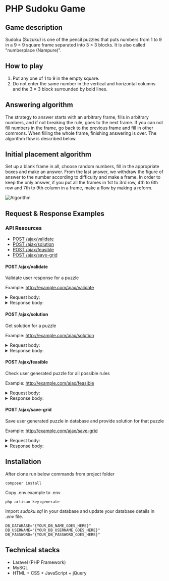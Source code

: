 # PHP Sudoku Game

## Game description

Sudoku (Suzuku) is one of the pencil puzzles that puts numbers from 1 to 9 in a 9 × 9 square frame separated into 3 × 3 blocks. It is also called "numberplace (Nampure)".

## How to play

 1. Put any one of 1 to 9 in the empty square.
 2. Do not enter the same number in the vertical and horizontal columns and the 3 × 3 block surrounded by bold lines.

## Answering algorithm

The strategy to answer starts with an arbitrary frame, fills in arbitrary numbers, and if not breaking the rule, goes to the next frame. If you can not fill numbers in the frame, go back to the previous frame and fill in other commons. When filling the whole frame, finishing answering is over. The algorithm flow is described below.

## Initial placement algorithm

Set up a blank frame in all, choose random numbers, fill in the appropriate boxes and make an answer. From the last answer, we withdraw the figure of answer to the number according to difficulty and make a frame. In order to keep the only answer, if you put all the frames in 1st to 3rd row, 4th to 6th row and 7th to 9th column in a frame, make a flow by making a reform.

![Algorithm](https://raw.githubusercontent.com/meyya22/Sudoku_master/master/algorithm.jpg)

## Request & Response Examples

### API Resources

- [POST /ajax/validate](#post-ajaxvalidate)
- [POST /ajax/solution](#post-ajaxsolution)
- [POST /ajax/feasible](#post-ajaxfeasible)
- [POST /ajax/save-grid](#post-ajaxsave-grid)

#### POST /ajax/validate

Validate user response for a puzzle

Example: http://example.com/ajax/validate

<details>
<summary>Request body:</summary>

```
_token: zUhCuZgL5dukMXguEcZi6iALgD45twahMT7P7Dz3
puzzle: 3
block[0]:
block[1]:
block[2]:
block[3]:
block[4]:
block[5]:
block[6]:
block[7]:
block[8]: 5
block[9]:
block[10]:
block[11]:
block[12]: 8
block[13]:
block[14]:
block[15]:
block[16]: 7
block[17]: 1
block[18]:
block[19]: 3
block[20]: 1
block[21]:
block[22]: 4
block[23]:
block[24]:
block[25]:
block[26]:
block[27]: 1
block[28]: 9
block[29]:
block[30]: 7
block[31]:
block[32]:
block[33]:
block[34]:
block[35]:
block[36]:
block[37]:
block[38]: 8
block[39]: 1
block[40]:
block[41]: 3
block[42]:
block[43]: 2
block[44]:
block[45]:
block[46]:
block[47]:
block[48]: 2
block[49]:
block[50]: 9
block[51]:
block[52]: 8
block[53]: 7
block[54]:
block[55]: 8
block[56]:
block[57]:
block[58]: 9
block[59]:
block[60]:
block[61]:
block[62]:
block[63]: 6
block[64]:
block[65]: 7
block[66]: 3
block[67]:
block[68]:
block[69]: 9
block[70]:
block[71]:
block[72]: 3
block[73]:
block[74]: 9
block[75]:
block[76]: 2
block[77]: 7
block[78]:
block[79]:
block[80]:
```
</details>

<details>
<summary>Response body:</summary>

```
{
  "status": 1,
  "success": false
}
```
</details>


#### POST /ajax/solution

Get solution for a puzzle

Example: http://example.com/ajax/solution

<details>
<summary>Request body:</summary>

```
_token: zUhCuZgL5dukMXguEcZi6iALgD45twahMT7P7Dz3
puzzle: 3
```
</details>

<details>
<summary>Response body:</summary>

```
{
  "status": 1,
  "success": true,
  "data": {
    "solution": [
      "8",
      "2",
      "6",
      "9",
      "7",
      "1",
      "3",
      "4",
      "5",
      "9",
      "5",
      "4",
      "8",
      "3",
      "2",
      "6",
      "7",
      "1",
      "7",
      "3",
      "1",
      "6",
      "4",
      "5",
      "2",
      "9",
      "8",
      "1",
      "9",
      "2",
      "7",
      "8",
      "4",
      "5",
      "3",
      "6",
      "5",
      "7",
      "8",
      "1",
      "6",
      "3",
      "4",
      "2",
      "9",
      "4",
      "6",
      "3",
      "2",
      "5",
      "9",
      "1",
      "8",
      "7",
      "2",
      "8",
      "5",
      "4",
      "9",
      "6",
      "7",
      "1",
      "3",
      "6",
      "4",
      "7",
      "3",
      "1",
      "8",
      "9",
      "5",
      "2",
      "3",
      "1",
      "9",
      "5",
      "2",
      "7",
      "8",
      "6",
      "4"
    ]
  }
}
```
</details>

#### POST /ajax/feasible

Check user generated puzzle for all possible rules

Example: http://example.com/ajax/feasible

<details>
<summary>Request body:</summary>

```
_token: zUhCuZgL5dukMXguEcZi6iALgD45twahMT7P7Dz3
block[0][0]: 1
block[0][1]:
block[0][2]:
block[0][3]:
block[0][4]:
block[0][5]:
block[0][6]:
block[0][7]:
block[0][8]:
block[1][0]:
block[1][1]: 5
block[1][2]:
block[1][3]:
block[1][4]:
block[1][5]:
block[1][6]:
block[1][7]:
block[1][8]:
block[2][0]:
block[2][1]:
block[2][2]: 3
block[2][3]:
block[2][4]:
block[2][5]:
block[2][6]:
block[2][7]:
block[2][8]:
block[3][0]:
block[3][1]:
block[3][2]:
block[3][3]:
block[3][4]:
block[3][5]:
block[3][6]:
block[3][7]:
block[3][8]:
block[4][0]:
block[4][1]:
block[4][2]:
block[4][3]:
block[4][4]:
block[4][5]:
block[4][6]:
block[4][7]:
block[4][8]:
block[5][0]:
block[5][1]:
block[5][2]:
block[5][3]:
block[5][4]:
block[5][5]:
block[5][6]:
block[5][7]:
block[5][8]:
block[6][0]:
block[6][1]:
block[6][2]:
block[6][3]:
block[6][4]:
block[6][5]:
block[6][6]:
block[6][7]:
block[6][8]:
block[7][0]:
block[7][1]:
block[7][2]:
block[7][3]:
block[7][4]:
block[7][5]:
block[7][6]:
block[7][7]:
block[7][8]:
block[8][0]:
block[8][1]:
block[8][2]:
block[8][3]:
block[8][4]:
block[8][5]:
block[8][6]:
block[8][7]:
block[8][8]:
```
</details>

<details>
<summary>Response body:</summary>

```
{
  "status": 1,
  "success": true
}
```
</details>

#### POST /ajax/save-grid

Save user generated puzzle in database and provide solution for that puzzle

Example: http://example.com/ajax/save-grid

<details>
<summary>Request body:</summary>

```
_token: zUhCuZgL5dukMXguEcZi6iALgD45twahMT7P7Dz3
block[0][0]: 1
block[0][1]:
block[0][2]:
block[0][3]:
block[0][4]:
block[0][5]:
block[0][6]:
block[0][7]:
block[0][8]:
block[1][0]:
block[1][1]: 5
block[1][2]:
block[1][3]:
block[1][4]:
block[1][5]:
block[1][6]:
block[1][7]:
block[1][8]:
block[2][0]:
block[2][1]:
block[2][2]: 3
block[2][3]:
block[2][4]:
block[2][5]:
block[2][6]:
block[2][7]:
block[2][8]:
block[3][0]:
block[3][1]:
block[3][2]:
block[3][3]:
block[3][4]:
block[3][5]:
block[3][6]:
block[3][7]:
block[3][8]:
block[4][0]:
block[4][1]:
block[4][2]:
block[4][3]:
block[4][4]:
block[4][5]:
block[4][6]:
block[4][7]:
block[4][8]:
block[5][0]:
block[5][1]:
block[5][2]:
block[5][3]:
block[5][4]:
block[5][5]:
block[5][6]:
block[5][7]:
block[5][8]:
block[6][0]:
block[6][1]:
block[6][2]:
block[6][3]:
block[6][4]:
block[6][5]:
block[6][6]:
block[6][7]:
block[6][8]:
block[7][0]:
block[7][1]:
block[7][2]:
block[7][3]:
block[7][4]:
block[7][5]:
block[7][6]:
block[7][7]:
block[7][8]:
block[8][0]:
block[8][1]:
block[8][2]:
block[8][3]:
block[8][4]:
block[8][5]:
block[8][6]:
block[8][7]:
block[8][8]:
```
</details>

<details>
<summary>Response body:</summary>

```
{
  "status": 1,
  "success": true,
  "data": {
    "solution": [
      1,
      6,
      8,
      7,
      3,
      9,
      2,
      4,
      5,
      9,
      5,
      7,
      4,
      6,
      2,
      1,
      8,
      3,
      4,
      2,
      3,
      5,
      1,
      8,
      7,
      9,
      6,
      8,
      4,
      9,
      1,
      5,
      7,
      3,
      6,
      2,
      6,
      1,
      5,
      3,
      2,
      4,
      8,
      7,
      9,
      7,
      3,
      2,
      9,
      8,
      6,
      5,
      1,
      4,
      5,
      9,
      4,
      2,
      7,
      1,
      6,
      3,
      8,
      3,
      7,
      6,
      8,
      4,
      5,
      9,
      2,
      1,
      2,
      8,
      1,
      6,
      9,
      3,
      4,
      5,
      7
    ]
  }
}
```
</details>

## Installation

After clone run below commands from project folder

```
composer install
```

Copy .env.example to .env

```
php artisan key:generate
```

Import *sudoku.sql* in your database and update your database details in *.env* file.
```
DB_DATABASE="{YOUR_DB_NAME_GOES_HERE}"
DB_USERNAME="{YOUR_DB_USERNAME_GOES_HERE}"
DB_PASSWORD="{YOUR_DB_PASSWORD_GOES_HERE}"
```

## Technical stacks

- Laravel (PHP Framework)
- MySQL
- HTML + CSS + JavaScript + jQuery
